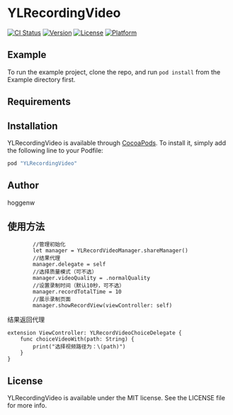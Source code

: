 # YLRecordingVideo

[![CI Status](http://img.shields.io/travis/hoggenw/YLRecordingVideo.svg?style=flat)](https://travis-ci.org/hoggenw/YLRecordingVideo)
[![Version](https://img.shields.io/cocoapods/v/YLRecordingVideo.svg?style=flat)](http://cocoapods.org/pods/YLRecordingVideo)
[![License](https://img.shields.io/cocoapods/l/YLRecordingVideo.svg?style=flat)](http://cocoapods.org/pods/YLRecordingVideo)
[![Platform](https://img.shields.io/cocoapods/p/YLRecordingVideo.svg?style=flat)](http://cocoapods.org/pods/YLRecordingVideo)

## Example

To run the example project, clone the repo, and run `pod install` from the Example directory first.

## Requirements

## Installation

YLRecordingVideo is available through [CocoaPods](http://cocoapods.org). To install
it, simply add the following line to your Podfile:

```ruby
pod "YLRecordingVideo"
```

## Author

hoggenw

## 使用方法
```
        //管理初始化
        let manager = YLRecordVideoManager.shareManager()
        //结果代理
        manager.delegate = self
        //选择质量模式（可不选）
        manager.videoQuality = .normalQuality
        //设置录制时间（默认10秒，可不选）
        manager.recordTotalTime = 10
        //展示录制页面
        manager.showRecordView(viewController: self)
```
结果返回代理

```
extension ViewController: YLRecordVideoChoiceDelegate {
    func choiceVideoWith(path: String) {
        print("选择视频路径为：\(path)")
    }
}
```


## License

YLRecordingVideo is available under the MIT license. See the LICENSE file for more info.
